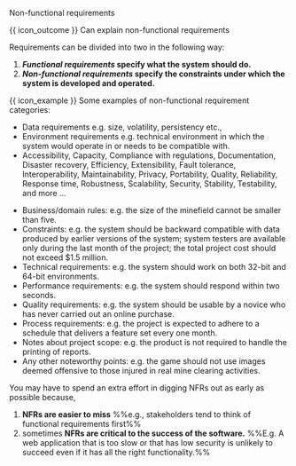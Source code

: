 <span id="title">Non-functional requirements</span>

<span id="prereqs"></span>

<span id="outcomes">{{ icon_outcome }} Can explain non-functional requirements</span>

<div id="body">

Requirements can be divided into two in the following way:
1. **_Functional requirements_ specify what the system should do.**
2. **_Non-functional requirements_ specify the constraints under which the system is developed and operated.**

<box>

{{ icon_example }} Some examples of non-functional requirement categories:

* Data requirements e.g. size, <tooltip content="how often do data change">volatility</tooltip>, <tooltip content="saving data permanently">persistency</tooltip> etc.,
* Environment requirements e.g. technical environment in which the system would operate in or needs to be compatible with.
* Accessibility, Capacity, Compliance with regulations, Documentation, Disaster recovery, Efficiency, Extensibility, Fault tolerance, Interoperability, Maintainability, Privacy, Portability, Quality, Reliability, Response time, Robustness, Scalability, Security, Stability, Testability, and more ...

<panel type="seamless" header="{{ icon_example }} Some concrete examples of NFRs" expanded>

* Business/domain rules:   e.g. the size of the minefield cannot be smaller than five.
* Constraints: e.g.  the system should be backward compatible with data produced by earlier versions of the system; system testers are available only during the last month of the project; the total project cost should not exceed $1.5 million.
* Technical requirements: e.g. the system should work on both 32-bit and 64-bit environments.
* Performance requirements: e.g. the system should respond within two seconds.
* Quality requirements: e.g. the system should be usable by a novice who has never carried out an online purchase.
* Process requirements: e.g. the project is expected to adhere to a schedule that delivers a feature set every one month.
* Notes about project scope: e.g. the product is not required to handle the printing of reports.
* Any other noteworthy points: e.g. the game should not use images deemed offensive to those injured in real mine clearing activities.
</panel>

</box>


You may have to spend an extra effort in digging NFRs out as early as possible because,
1. **NFRs are easier to miss** %%e.g., stakeholders tend to think of functional requirements first%%
1. sometimes **NFRs are critical to the success of the software.** %%E.g. A web application that is too slow or that has low security is unlikely to succeed even if it has all the right functionality.%%

</div>

<div id="extras">
<include src="exercisesPanel.md" boilerplate/>
</div>
